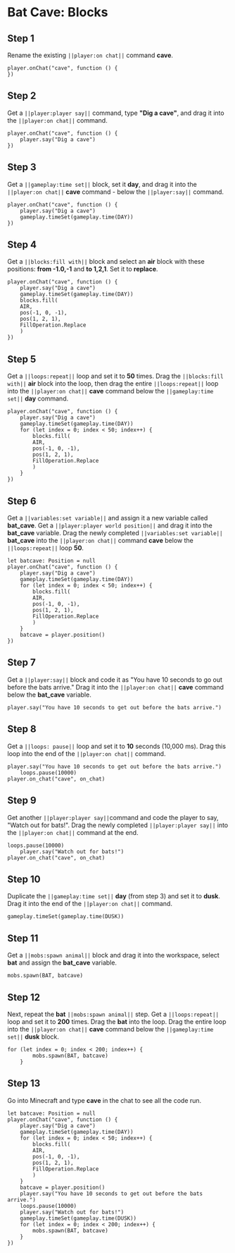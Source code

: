 # Bat Cave: Blocks

## Step 1
Rename the existing ``||player:on chat||`` command **cave**.

```blocks
player.onChat("cave", function () {
})
```

## Step 2

Get a  ``||player:player say||`` command, type **"Dig a cave"**, and drag it into the ``||player:on chat||`` command.

```blocks
player.onChat("cave", function () {
    player.say("Dig a cave")
})
```

## Step 3

Get a ``||gameplay:time set||`` block, set it **day**, and drag it into the ``||player:on chat||`` **cave** command - below the ``||player:say||`` command.

```blocks
player.onChat("cave", function () {
    player.say("Dig a cave")
    gameplay.timeSet(gameplay.time(DAY))
})
```

## Step 4

Get a ``||blocks:fill with||`` block and select an **air** block with these positions: **from -1.0,-1** and **to 1,2,1**. Set it to **replace**.

```blocks
player.onChat("cave", function () {
    player.say("Dig a cave")
    gameplay.timeSet(gameplay.time(DAY))
    blocks.fill(
    AIR,
    pos(-1, 0, -1),
    pos(1, 2, 1),
    FillOperation.Replace
    )
})
```

## Step 5

Get a ``||loops:repeat||`` loop and set it to **50** times. Drag the ``||blocks:fill with||`` **air** block into the loop, then drag the entire ``||loops:repeat||`` loop into the ``||player:on chat||`` **cave** command below the ``||gameplay:time set||`` **day** command.

```blocks
player.onChat("cave", function () {
    player.say("Dig a cave")
    gameplay.timeSet(gameplay.time(DAY))
    for (let index = 0; index < 50; index++) {
        blocks.fill(
        AIR,
        pos(-1, 0, -1),
        pos(1, 2, 1),
        FillOperation.Replace
        )
    }
})
```

## Step 6

Get a ``||variables:set variable||`` and assign it a new variable called **bat_cave**.  Get a ``||player:player world position||`` and drag it into the **bat_cave** variable. 
Drag the newly completed ``||variables:set variable||`` **bat_cave** into the ``||player:on chat||`` command **cave** below the ``||loops:repeat||`` loop **50**.

```blocks
let batcave: Position = null
player.onChat("cave", function () {
    player.say("Dig a cave")
    gameplay.timeSet(gameplay.time(DAY))
    for (let index = 0; index < 50; index++) {
        blocks.fill(
        AIR,
        pos(-1, 0, -1),
        pos(1, 2, 1),
        FillOperation.Replace
        )
    }
    batcave = player.position()
})
```

## Step 7

Get a  ``||player:say||`` block and code it as "You have 10 seconds to go out before the bats arrive." Drag it into the ``||player:on chat||`` **cave** command below the **bat_cave** variable.

```blocks
player.say("You have 10 seconds to get out before the bats arrive.")
```

## Step 8

Get a ``||loops: pause||`` loop and set it to **10** seconds (10,000 ms). Drag this loop into the end of the ``||player:on chat||`` command.

```blocks
player.say("You have 10 seconds to get out before the bats arrive.")
    loops.pause(10000)
player.on_chat("cave", on_chat)
```

## Step 9

Get another ``||player:player say||``command and code the player to say, "Watch out for bats!". Drag the newly completed ``||player:player say||`` into the ``||player:on chat||`` command at the end. 

```blocks
loops.pause(10000)
    player.say("Watch out for bats!")
player.on_chat("cave", on_chat)
```

## Step 10

Duplicate the ``||gameplay:time set||`` **day** (from step 3) and set it to **dusk**. Drag it into the end of the ``||player:on chat||`` command.

```blocks
gameplay.timeSet(gameplay.time(DUSK))
```

## Step 11

Get a ``||mobs:spawn animal||`` block and drag it into the workspace, select **bat** and assign the **bat_cave** variable.

```blocks
mobs.spawn(BAT, batcave)
```

## Step 12

Next, repeat the **bat** ``||mobs:spawn animal||`` step. Get a ``||loops:repeat||`` loop and set it to **200** times. Drag the **bat** into the loop. Drag the entire loop into the ``||player:on chat||`` **cave** command below the ``||gameplay:time set||`` **dusk** block.

```blocks
for (let index = 0; index < 200; index++) {
        mobs.spawn(BAT, batcave)
    }
```

## Step 13

Go into Minecraft and type **cave** in the chat to see all the code run.

```blocks
let batcave: Position = null
player.onChat("cave", function () {
    player.say("Dig a cave")
    gameplay.timeSet(gameplay.time(DAY))
    for (let index = 0; index < 50; index++) {
        blocks.fill(
        AIR,
        pos(-1, 0, -1),
        pos(1, 2, 1),
        FillOperation.Replace
        )
    }
    batcave = player.position()
    player.say("You have 10 seconds to get out before the bats arrive.")
    loops.pause(10000)
    player.say("Watch out for bats!")
    gameplay.timeSet(gameplay.time(DUSK))
    for (let index = 0; index < 200; index++) {
        mobs.spawn(BAT, batcave)
    }
})
```

